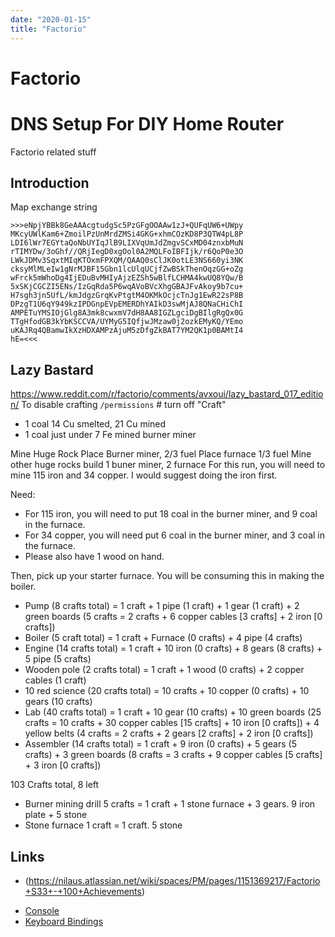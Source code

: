 ```yaml
---
date: "2020-01-15"
title: "Factorio"
---
```


<!-- markdownlint-disable MD025 -->
# Factorio
# DNS Setup For DIY Home Router

Factorio related stuff

## Introduction

Map exchange string

````text
>>>eNpjYBBk8GeAAAcgtudgSc5PzGFgOOAAw1zJ+QUFqUW6+UWpy
MKcyUWlKam6+ZmoilPzUnMrdZMSi4GKG+xhmCOzKD8P3QTW4pL8P
LDI6lWr7EGYtaQoNbUYIqJlB9LIXVqUmJdZmgvSCxMD04znxbMuN
rTIMYDw/3oGhf//QRjIegD0xgOol0A2MQLFoIBFIjk/r6QoP0e3O
LWkJDMv3SqxtMIqKTOxmFPXQM/QAAQ0sClJK0otLE3NS660yi3NK
cksyMlMLeIw1gNrMJBF15Gbn1lcUlqUCjfZwBSkThenOqzGG+oZg
wFrck5mWhoDg4IjEDuBvMHIyAjzEZSh5wBlfLCHMA4kwUQ8YQw/B
5xSKjCGCZI5ENs/IzGqRda5P6wqAVoBVcXhgGBAJFvAkoy9b7cu+
H7sgh3jn5UfL/kmJdgzGrqKvPtgtM4OKMkOcjcTnJg1EwR22sP8B
DPzgT1U6qY949kzIPDGnpEVpEMERDhYAIkD3swMjAJ8QNaCHiChI
AMPETuYMSIOjGlg8A3mk8cwxmV7dH8AA8IGZLgciDgBIlgRgQx0G
TTgHfodGB3kYbKSCCVA/UYMyG5IQfjwJMzaw0j2ozkEMyKQ/YEmo
uKAJRq4QBamwIkXzHDXAMPzAjuM5zDfgZkBAT7YM2QK1p0BAMtI4
hE=<<<
````

## Lazy Bastard
https://www.reddit.com/r/factorio/comments/avxoui/lazy_bastard_017_edition/ 
To disable crafting ```/permissions``` # turn off "Craft"
* 1 coal 14 Cu smelted, 21 Cu mined
* 1 coal just under 7 Fe mined burner miner


Mine Huge Rock
Place Burner miner, 2/3 fuel
Place furnace 1/3 fuel
Mine other huge rocks
build 1 buner miner, 2 furnace
For this run, you will need to mine 115 iron and 34 copper. I would suggest doing the iron first.

Need: 
* For 115 iron, you will need to put 18 coal in the burner miner, and 9 coal in the furnace.
* For 34 copper, you will need put 6 coal in the burner miner, and 3 coal in the furnace.
* Please also have 1 wood on hand.

Then, pick up your starter furnace. You will be consuming this in making the boiler.
* Pump (8 crafts total) = 1 craft + 1 pipe (1 craft) + 1 gear (1 craft) + 2 green boards (5 crafts = 2 crafts + 6 copper cables [3 crafts] + 2 iron [0 crafts])
* Boiler (5 craft total) = 1 craft + Furnace (0 crafts) + 4 pipe (4 crafts)
* Engine (14 crafts total) = 1 craft + 10 iron (0 crafts) + 8 gears (8 crafts) + 5 pipe (5 crafts)
* Wooden pole (2 crafts total) = 1 craft + 1 wood (0 crafts) + 2 copper cables (1 craft)
* 10 red science (20 crafts total) = 10 crafts + 10 copper (0 crafts) + 10 gears (10 crafts)
* Lab (40 crafts total) = 1 craft + 10 gear (10 crafts) + 10 green boards (25 crafts = 10 crafts + 30 copper cables [15 crafts] + 10 iron [0 crafts]) + 4 yellow belts (4 crafts = 2 crafts + 2 gears [2 crafts] + 2 iron [0 crafts])
* Assembler (14 crafts total) = 1 craft + 9 iron (0 crafts) + 5 gears (5 crafts) + 3 green boards (8 crafts = 3 crafts + 9 copper cables [5 crafts] + 3 iron [0 crafts])

103 Crafts total, 8 left
* Burner mining drill 5 crafts = 1 craft + 1 stone furnace + 3 gears.  9 iron plate + 5 stone
* Stone furnace 1 craft = 1 craft.  5 stone

## Links

<!-- markdownlint-disable MD034 -->
* (https://nilaus.atlassian.net/wiki/spaces/PM/pages/1151369217/Factorio+S33+-+100+Achievements)
<!-- markdownlint-enable MD034 -->
* [Console](https://wiki.factorio.com/Console)
* [Keyboard Bindings](https://wiki.factorio.com/Keyboard_bindings)